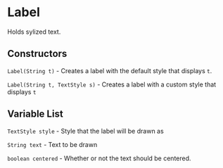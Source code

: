 # Label

Holds sylized text.

## Constructors

`Label(String t)` - Creates a label with the default style that displays `t`.

`Label(String t, TextStyle s)` - Creates a label with a custom style that displays `t`

## Variable List

`TextStyle style` - Style that the label will be drawn as

`String text` - Text to be drawn

`boolean centered` - Whether or not the text should be centered.
